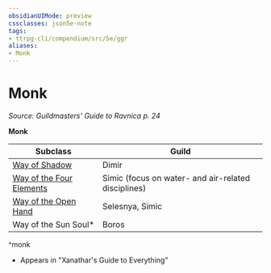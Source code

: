 ```yaml
---
obsidianUIMode: preview
cssclasses: json5e-note
tags:
- ttrpg-cli/compendium/src/5e/ggr
aliases:
- Monk
---
```

# Monk
*Source: Guildmasters' Guide to Ravnica p. 24* 

**Monk**

| Subclass | Guild |
|----------|-------|
| [Way of Shadow](Інструменти%20ДМ/CLI/classes/monk-xphb.md) | Dimir |
| [Way of the Four Elements](Інструменти%20ДМ/CLI/classes/monk-xphb.md) | Simic (focus on water- and air-related disciplines) |
| [Way of the Open Hand](Інструменти%20ДМ/CLI/classes/monk-xphb.md) | Selesnya, Simic |
| Way of the Sun Soul* | Boros |
^monk

* Appears in "Xanathar's Guide to Everything"